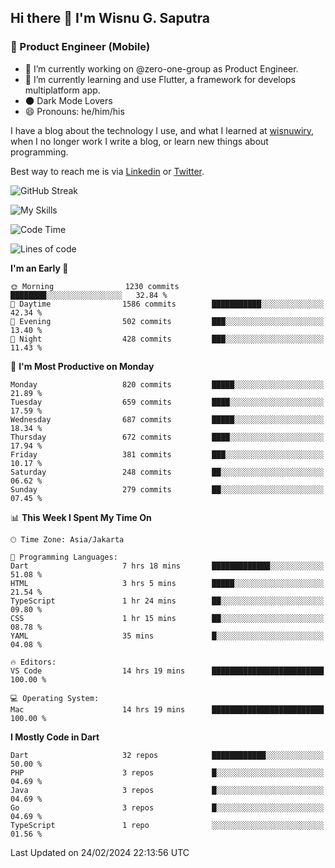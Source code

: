 ## Hi there 👋 I'm Wisnu G. Saputra

### :mobile_phone_off: Product Engineer (Mobile)

- 🔭 I’m currently working on @zero-one-group as Product Engineer.
- 🌱 I’m currently learning and use Flutter, a framework for develops multiplatform app.
- 🌑 Dark Mode Lovers
- 😄 Pronouns: he/him/his

I have a blog about the technology I use, and what I learned at [wisnuwiry](https://wisnuwiry.space/), when I no longer work I write a blog, or learn new things about programming.

Best way to reach me is via [Linkedin](https://www.linkedin.com/in/wisnu-saputra/) or [Twitter](https://twitter.com/wisnuwiry).

![GitHub Streak](https://streak-stats.demolab.com?user=wisnuwiry&theme=dark&hide_border=true)

![My Skills](https://skillicons.dev/icons?i=dart,flutter,kotlin,swift,go,js,css,neovim,git,linux&perline=5)

<!--START_SECTION:waka-->
![Code Time](http://img.shields.io/badge/Code%20Time-1%2C085%20hrs%2019%20mins-blue)

![Lines of code](https://img.shields.io/badge/From%20Hello%20World%20I%27ve%20Written-4.4%20million%20lines%20of%20code-blue)

**I'm an Early 🐤** 

```text
🌞 Morning                1230 commits        ████████░░░░░░░░░░░░░░░░░   32.84 % 
🌆 Daytime                1586 commits        ███████████░░░░░░░░░░░░░░   42.34 % 
🌃 Evening                502 commits         ███░░░░░░░░░░░░░░░░░░░░░░   13.40 % 
🌙 Night                  428 commits         ███░░░░░░░░░░░░░░░░░░░░░░   11.43 % 
```
📅 **I'm Most Productive on Monday** 

```text
Monday                   820 commits         █████░░░░░░░░░░░░░░░░░░░░   21.89 % 
Tuesday                  659 commits         ████░░░░░░░░░░░░░░░░░░░░░   17.59 % 
Wednesday                687 commits         █████░░░░░░░░░░░░░░░░░░░░   18.34 % 
Thursday                 672 commits         ████░░░░░░░░░░░░░░░░░░░░░   17.94 % 
Friday                   381 commits         ███░░░░░░░░░░░░░░░░░░░░░░   10.17 % 
Saturday                 248 commits         ██░░░░░░░░░░░░░░░░░░░░░░░   06.62 % 
Sunday                   279 commits         ██░░░░░░░░░░░░░░░░░░░░░░░   07.45 % 
```


📊 **This Week I Spent My Time On** 

```text
🕑︎ Time Zone: Asia/Jakarta

💬 Programming Languages: 
Dart                     7 hrs 18 mins       █████████████░░░░░░░░░░░░   51.08 % 
HTML                     3 hrs 5 mins        █████░░░░░░░░░░░░░░░░░░░░   21.54 % 
TypeScript               1 hr 24 mins        ██░░░░░░░░░░░░░░░░░░░░░░░   09.80 % 
CSS                      1 hr 15 mins        ██░░░░░░░░░░░░░░░░░░░░░░░   08.78 % 
YAML                     35 mins             █░░░░░░░░░░░░░░░░░░░░░░░░   04.08 % 

🔥 Editors: 
VS Code                  14 hrs 19 mins      █████████████████████████   100.00 % 

💻 Operating System: 
Mac                      14 hrs 19 mins      █████████████████████████   100.00 % 
```

**I Mostly Code in Dart** 

```text
Dart                     32 repos            ████████████░░░░░░░░░░░░░   50.00 % 
PHP                      3 repos             █░░░░░░░░░░░░░░░░░░░░░░░░   04.69 % 
Java                     3 repos             █░░░░░░░░░░░░░░░░░░░░░░░░   04.69 % 
Go                       3 repos             █░░░░░░░░░░░░░░░░░░░░░░░░   04.69 % 
TypeScript               1 repo              ░░░░░░░░░░░░░░░░░░░░░░░░░   01.56 % 
```




 Last Updated on 24/02/2024 22:13:56 UTC
<!--END_SECTION:waka-->
